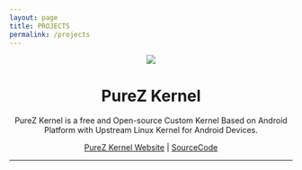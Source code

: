 ```yaml
---
layout: page
title: PROJECTS
permalink: /projects
---
```


<p align="center"> 
  <img src="https://s20.postimg.cc/vpbav0vq5/Pure_Z-_Logo.png" /> 
</p>
<h1 align="center">PureZ Kernel</h1>
<p align="center">PureZ Kernel is a free and Open-source Custom Kernel Based on Android Platform with Upstream Linux Kernel for Android Devices.</p>
<p align="center">
 <a href="https://purez-kernel.github.io">PureZ Kernel Website</a> | <a href="https://github.com/purez-kernel">SourceCode</a>
</p>

----

